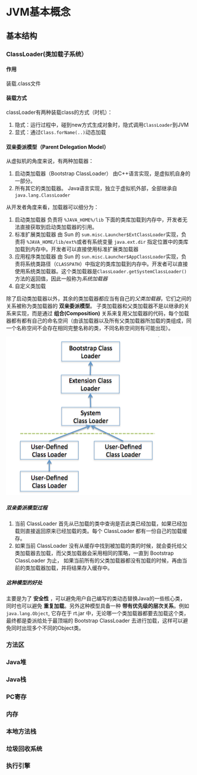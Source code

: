 # JVM基本概念

## 基本结构

### ClassLoader(类加载子系统）

#### 作用

装载.class文件

#### 装载方式

classLoader有两种装载class的方式（时机）：

1. 隐式：运行过程中，碰到new方式生成对象时，隐式调用`ClassLoader`到JVM
1. 显式：通过`Class.forName(..)`动态加载

#### 双亲委派模型（Parent Delegation Model）

从虚拟机的角度来说，有两种加载器：

1. 启动类加载器（Bootstrap ClassLoader）
    由C++语言实现，是虚拟机自身的一部分。
1. 所有其它的类加载器。
    Java语言实现，独立于虚拟机外部，全部继承自`java.lang.ClassLoader`

从开发者角度来看，加载器可以细分为：

1. 启动类加载器
    负责将 `%JAVA_HOME%/lib` 下面的类库加载到内存中，开发者无法直接获取到启动类加载器的引用。
1. 标准扩展类加载器
    由 Sun 的 `sum.misc.Launcher$ExtClassLoader`实现，负责将 `%JAVA_HOME/lib/ext%`或者有系统变量 `java.ext.dir` 指定位置中的类库加载到内存中。开发者可以直接使用标准扩展类加载器
1. 应用程序类加载器
    由 Sun 的 `sun.misc.Launcher$AppClassLoader`实现，负责将系统类路径（`CLASSPATH`）中指定的类库加载到内存中。开发者可以直接使用系统类加载器。这个类加载器是`ClassLoader.getSystemClassLoader()`方法的返回值，因此一般称为*系统加载器*
1. 自定义类加载

除了启动类加载器以外，其余的类加载器都应当有自己的*父类加载器*，它们之间的关系被称为类加载器的 **双亲委派模型**。 子类加载器和父类加载器不是以继承的关系来实现，而是通过 **组合(Composition)** 关系来复用父加载器的代码，每个加载器都有都有自己的命名空间（由该加载器以及所有父类加载器所加载的类组成，同一个名称空间不会存在相同完整名称的类，不同名称空间则有可能出现）。

![](../../../assets/002/001/001-1536937250000.png)

##### 双亲委派模型过程

1. 当前 ClassLoader 首先从已加载的类中查询是否此类已经加载，如果已经加载则直接返回原来已经加载的类。每个 ClassLoader 都有一份自己的加载缓存。
1. 如果当前 ClassLoader 没有从缓存中找到被加载的类的时候，就会委托给父类加载器去加载，而父类加载器会采用相同的策略，一直到 Bootstrap ClassLoader 为止， 如果当前所有的父类加载器都没有加载的时候，再由当前的类加载器加载，并将结果存入缓存中。

##### 这种模型的好处

主要是为了 **安全性** ，可以避免用户自己编写的类动态替换Java的一些核心类， 同时也可以避免 **重复加载**。另外这种模型具备一种 **带有优先级的层次关系**。例如 `java.lang.Object`, 它存在于 rt.jar 中，无论哪一个类加载器都要去加载这个类，最终都是委派给处于最顶端的 Bootstrap ClassLoader 去进行加载，这样可以避免同时出现多个不同的Object类。

### 方法区

### Java堆

### Java栈

### PC寄存

### 内存

### 本地方法栈

### 垃圾回收系统

### 执行引擎
